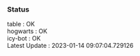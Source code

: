 ### Status


table : OK  
hogwarts : OK  
icy-bot : OK  
Latest Update : 2023-01-14 09:07:04.729126
